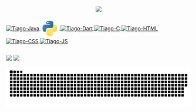 
<div align="center">
  <a href="https://github.com/Tiago-Silverio-da-Costa">
  <img height="180em" src="https://github-readme-stats.vercel.app/api?username=Tiago-Silverio-da-Costa&show_icons=true&theme=chartreuse-dark&include_all_commits=true&count_private=true"/>
 <!–-
    <img height="180em" src="https://github-readme-stats.vercel.app/api/top-langs/?username=Tiago-Silverio-da-Costa&layout=compact&langs_count=7&theme=chartreuse-dark"/> 
  
</div>

  <div style="display: inline_block"><br>
  <img align="center" alt="Tiago-Java" height="50" width="50" src="https://cdn.jsdelivr.net/gh/devicons/devicon/icons/java/java-original.svg"/>
  <img align="center" alt="Tiago-Python" height="50" width="50" src="https://raw.githubusercontent.com/devicons/devicon/master/icons/python/python-original.svg"/>
  <img align="center" alt="Tiago-Dart" height="50" width"50" src="https://cdn.jsdelivr.net/gh/devicons/devicon/icons/dart/dart-original.svg"/>
  <img align="center" alt="Tiago-C" height="50" width"50" src="https://cdn.jsdelivr.net/gh/devicons/devicon/icons/c/c-original.svg"/>
  <img align="center" alt="Tiago-HTML" height="50" width"50" src="https://cdn.jsdelivr.net/gh/devicons/devicon/icons/html5/html5-original.svg" />
  <img align="center" alt="Tiago-CSS" height="50" width"50" src="https://cdn.jsdelivr.net/gh/devicons/devicon/icons/css3/css3-original.svg"/>
  <img align="center" alt="Tiago-JS" height="50" width"50" src="https://cdn.jsdelivr.net/gh/devicons/devicon/icons/js/js-original.svg"/>
  </div>
  
   ##
 
<div> 
  <a href="https://www.instagram.com/tiago_silverio_da_costa/" target="_blank"><img src="https://img.shields.io/badge/-Instagram-%23E4405F?style=for-the-badge&logo=instagram&logoColor=white" target="_blank"></a>
  <a href = "mailto:tiagosilveriodacosta@gmail.com"><img src=https://img.shields.io/badge/Gmail-D14836?style=for-the-badge&logo=gmail&logoColor=white
></a>
   
  ![Snake animation](https://github.com/Tiago-Silverio-da-Costa/Tiago-Silverio-da-Costa/blob/output/github-contribution-grid-snake.svg)
 
</div>
